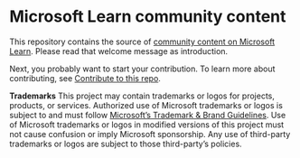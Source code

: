 # Microsoft Learn community content

This repository contains the source of [community content on Microsoft Learn](https://learn.microsoft.com/community/). Please read that welcome message as introduction.

Next, you probably want to start your contribution. To learn more about contributing, see [Contribute to this repo](https://github.com/MicrosoftDocs/community-content/wiki/Contribute-to-this-repo). 

**Trademarks** This project may contain trademarks or logos for projects, products, or services. Authorized use of Microsoft trademarks or logos is subject to and must follow [Microsoft’s Trademark & Brand Guidelines](https://www.microsoft.com/legal/intellectualproperty/trademarks/usage/general). Use of Microsoft trademarks or logos in modified versions of this project must not cause confusion or imply Microsoft sponsorship. Any use of third-party trademarks or logos are subject to those third-party’s policies.